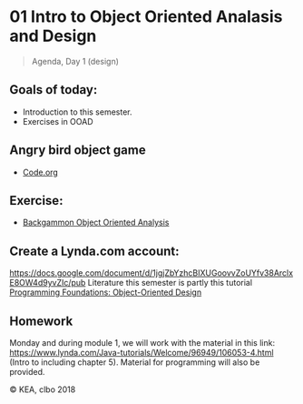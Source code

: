 # 01 Intro to Object Oriented Analasis and Design
> Agenda, Day 1 (design)

## Goals of today: 
* Introduction to this semester.
* Exercises in OOAD

## Angry bird object game
* [Code.org](https://studio.code.org/hoc/1)

## Exercise:
* [Backgammon Object Oriented Analysis](https://docs.google.com/document/d/1EAupeo1ikBFxWct2QSdkfcx7q5pHJ0QkWXIr-gdIBwI/pub)

## Create a Lynda.com account:
https://docs.google.com/document/d/1jgjZbYzhcBIXUGoovvZoUYfv38ArclxE8OW4d9yvZIc/pub
Literature this semester is partly this tutorial [Programming Foundations: Object-Oriented Design](https://www.lynda.com/Java-tutorials/Foundations-Programming-Object-Oriented-Design/96949-2.html)

## Homework
Monday and during module 1, we will work with the material in this link:
https://www.lynda.com/Java-tutorials/Welcome/96949/106053-4.html
(Intro to including chapter 5).
Material for programming will also be provided.


&copy; KEA, clbo 2018
